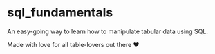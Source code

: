 # sql_fundamentals
An easy-going way to learn how to manipulate tabular data using SQL.


Made with love for all table-lovers out there :heart:
